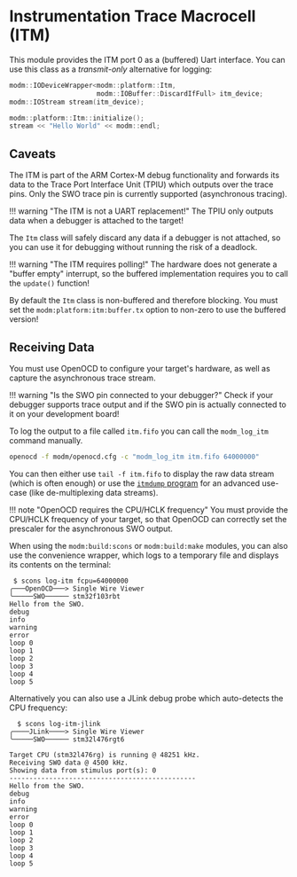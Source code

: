 # Instrumentation Trace Macrocell (ITM)

This module provides the ITM port 0 as a (buffered) Uart interface.
You can use this class as a *transmit-only* alternative for logging:

```cpp
modm::IODeviceWrapper<modm::platform::Itm,
                      modm::IOBuffer::DiscardIfFull> itm_device;
modm::IOStream stream(itm_device);

modm::platform::Itm::initialize();
stream << "Hello World" << modm::endl;
```


## Caveats

The ITM is part of the ARM Cortex-M debug functionality and forwards its data
to the Trace Port Interface Unit (TPIU) which outputs over the trace pins.
Only the SWO trace pin is currently supported (asynchronous tracing).

!!! warning "The ITM is not a UART replacement!"
    The TPIU only outputs data when a debugger is attached to the target!

The `Itm` class will safely discard any data if a debugger is not attached, so
you can use it for debugging without running the risk of a deadlock.

!!! warning "The ITM requires polling!"
    The hardware does not generate a "buffer empty" interrupt, so the
    buffered implementation requires you to call the `update()` function!

By default the `Itm` class is non-buffered and therefore blocking.
You must set the `modm:platform:itm:buffer.tx` option to non-zero to use the
buffered version!


## Receiving Data

You must use OpenOCD to configure your target's hardware, as well as capture
the asynchronous trace stream.

!!! warning "Is the SWO pin connected to your debugger?"
    Check if your debugger supports trace output and if the SWO pin is actually
    connected to it on your development board!

To log the output to a file called `itm.fifo` you can call the `modm_log_itm`
command manually.

```sh
openocd -f modm/openocd.cfg -c "modm_log_itm itm.fifo 64000000"
```

You can then either use `tail -f itm.fifo` to display the raw data stream
(which is often enough) or use the [`itmdump` program](https://docs.rs/itm/)
for an advanced use-case (like de-multiplexing data streams).

!!! note "OpenOCD requires the CPU/HCLK frequency"
    You must provide the CPU/HCLK frequency of your target, so that
    OpenOCD can correctly set the prescaler for the asynchronous SWO output.

When using the `modm:build:scons` or `modm:build:make` modules, you can also use
the convenience wrapper, which logs to a temporary file and displays its
contents on the terminal:

```
 $ scons log-itm fcpu=64000000
╭───OpenOCD───> Single Wire Viewer
╰─────SWO────── stm32f103rbt
Hello from the SWO.
debug
info
warning
error
loop 0
loop 1
loop 2
loop 3
loop 4
loop 5
```

Alternatively you can also use a JLink debug probe which auto-detects the CPU
frequency:

```
  $ scons log-itm-jlink
╭────JLink────> Single Wire Viewer
╰─────SWO────── stm32l476rgt6

Target CPU (stm32l476rg) is running @ 48251 kHz.
Receiving SWO data @ 4500 kHz.
Showing data from stimulus port(s): 0
-----------------------------------------------
Hello from the SWO.
debug
info
warning
error
loop 0
loop 1
loop 2
loop 3
loop 4
loop 5
```

